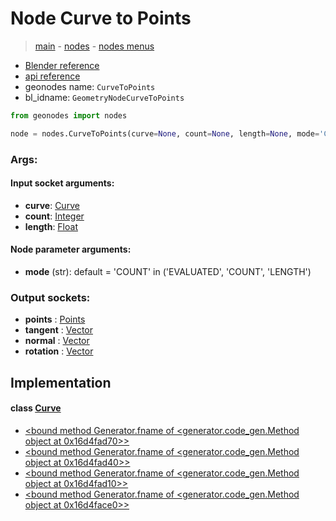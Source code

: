 # Node Curve to Points

> [main](../structure.md) - [nodes](nodes.md) - [nodes menus](nodes_menus.md)

- [Blender reference](https://docs.blender.org/manual/en/latest/modeling/geometry_nodes/curve/curve_to_points.html)
- [api reference](https://docs.blender.org/api/current/bpy.types.GeometryNodeCurveToPoints.html)
- geonodes name: `CurveToPoints`
- bl_idname: `GeometryNodeCurveToPoints`

```python
from geonodes import nodes

node = nodes.CurveToPoints(curve=None, count=None, length=None, mode='COUNT')
```

### Args:

#### Input socket arguments:

- **curve**: [Curve](Curve.md)
- **count**: [Integer](Integer.md)
- **length**: [Float](Float.md)

#### Node parameter arguments:

- **mode** (str): default = 'COUNT' in ('EVALUATED', 'COUNT', 'LENGTH')

### Output sockets:

- **points** : [Points](Points.md)
- **tangent** : [Vector](Vector.md)
- **normal** : [Vector](Vector.md)
- **rotation** : [Vector](Vector.md)

## Implementation

#### class [Curve](Curve.md)

 - [<bound method Generator.fname of <generator.code_gen.Method object at 0x16d4fad70>>](Curve.md#to_points)
 - [<bound method Generator.fname of <generator.code_gen.Method object at 0x16d4fad40>>](Curve.md#to_points_count)
 - [<bound method Generator.fname of <generator.code_gen.Method object at 0x16d4fad10>>](Curve.md#to_points_length)
 - [<bound method Generator.fname of <generator.code_gen.Method object at 0x16d4face0>>](Curve.md#to_points_evaluated)
